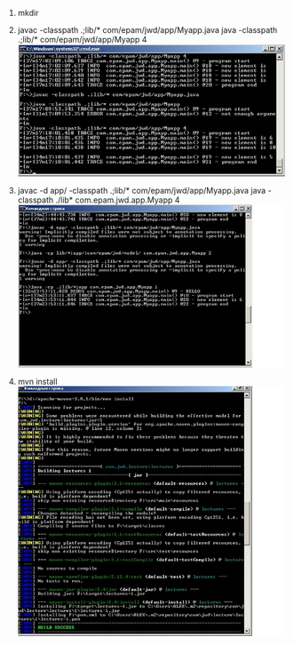 1. mkdir

3. javac -classpath .;lib/* com/epam/jwd/app/Myapp.java
   java -classpath .;lib/* com/epam/jwd/app/Myapp 4
   ![alt text](screenshots/task3_screen.jpg)

   
5. javac -d app/ -classpath .;lib/* com/epam/jwd/app/Myapp.java
   java -classpath ./lib* com.epam.jwd.app.Myapp 4
   ![alt text](screenshots/task5_screen.jpg)
   
6. mvn install
   ![alt text](screenshots/task6_screen.jpg)
